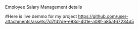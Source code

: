 Employee Salary Management details

#Here is live demmo for my project
https://github.com/user-attachments/assets/7d7fd2de-e93d-401e-a08f-a85af67234d5

